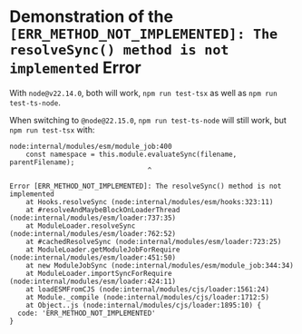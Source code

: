 # Demonstration of the `[ERR_METHOD_NOT_IMPLEMENTED]: The resolveSync() method is not implemented` Error
With `node@v22.14.0`, both will work, `npm run test-tsx` as well as `npm run test-ts-node`.

When switching to `@node@22.15.0`, `npm run test-ts-node` will still work, but `npm run test-tsx` with:
```
node:internal/modules/esm/module_job:400
    const namespace = this.module.evaluateSync(filename, parentFilename);
                                  ^

Error [ERR_METHOD_NOT_IMPLEMENTED]: The resolveSync() method is not implemented
    at Hooks.resolveSync (node:internal/modules/esm/hooks:323:11)
    at #resolveAndMaybeBlockOnLoaderThread (node:internal/modules/esm/loader:737:35)
    at ModuleLoader.resolveSync (node:internal/modules/esm/loader:762:52)
    at #cachedResolveSync (node:internal/modules/esm/loader:723:25)
    at ModuleLoader.getModuleJobForRequire (node:internal/modules/esm/loader:451:50)
    at new ModuleJobSync (node:internal/modules/esm/module_job:344:34)
    at ModuleLoader.importSyncForRequire (node:internal/modules/esm/loader:424:11)
    at loadESMFromCJS (node:internal/modules/cjs/loader:1561:24)
    at Module._compile (node:internal/modules/cjs/loader:1712:5)
    at Object..js (node:internal/modules/cjs/loader:1895:10) {
  code: 'ERR_METHOD_NOT_IMPLEMENTED'
}
```